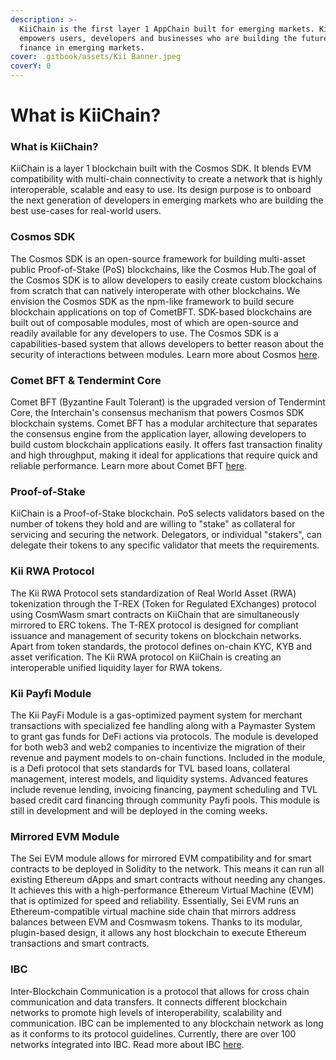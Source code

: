 ```yaml
---
description: >-
  KiiChain is the first layer 1 AppChain built for emerging markets. KiiChain
  empowers users, developers and businesses who are building the future of
  finance in emerging markets.
cover: .gitbook/assets/Kii Banner.jpeg
coverY: 0
---
```


# What is KiiChain?

### What is KiiChain?

KiiChain is a layer 1 blockchain built with the Cosmos SDK. It blends EVM compatibility with multi-chain connectivity to create a network that is highly interoperable, scalable and easy to use. Its design purpose is to onboard the next generation of developers in emerging markets who are building the best use-cases for real-world users.&#x20;

### Cosmos SDK

The Cosmos SDK is an open-source framework for building multi-asset public Proof-of-Stake (PoS) blockchains, like the Cosmos Hub.The goal of the Cosmos SDK is to allow developers to easily create custom blockchains from scratch that can natively interoperate with other blockchains. We envision the Cosmos SDK as the npm-like framework to build secure blockchain applications on top of CometBFT. SDK-based blockchains are built out of composable modules, most of which are open-source and readily available for any developers to use. The Cosmos SDK is a capabilities-based system that allows developers to better reason about the security of interactions between modules. Learn more about Cosmos [here](https://docs.cosmos.network/).

### Comet BFT & Tendermint Core

Comet BFT (Byzantine Fault Tolerant) is the upgraded version of Tendermint Core, the Interchain's consensus mechanism that powers Cosmos SDK blockchain systems. Comet BFT has a modular architecture that separates the consensus engine from the application layer, allowing developers to build custom blockchain applications easily. It offers fast transaction finality and high throughput, making it ideal for applications that require quick and reliable performance. Learn more about Comet BFT [here](https://cometbft.com/).

### Proof-of-Stake

KiiChain is a Proof-of-Stake blockchain. PoS selects validators based on the number of tokens they hold and are willing to "stake" as collateral for servicing and securing the network. Delegators, or individual "stakers", can delegate their tokens to any specific validator that meets the requirements.&#x20;

### Kii RWA Protocol

The Kii RWA Protocol sets standardization of Real World Asset (RWA) tokenization through the T-REX (Token for Regulated EXchanges) protocol using CosmWasm smart contracts on KiiChain that are simultaneously mirrored to ERC tokens. The T-REX protocol is designed for compliant issuance and management of security tokens on blockchain networks. Apart from token standards, the protocol defines on-chain KYC, KYB and asset verification. The Kii RWA protocol on KiiChain is creating an interoperable unified liquidity layer for RWA tokens.&#x20;

### Kii Payfi Module

The Kii PayFi Module is a gas-optimized payment system for merchant transactions with specialized fee handling along with a Paymaster System to grant gas funds for DeFi actions via protocols. The module is developed for both web3 and web2 companies to incentivize the migration of their revenue and payment models to on-chain functions. Included in the module, is a Defi protocol that sets standards for TVL based loans, collateral management, interest models, and liquidity systems. Advanced features include revenue lending, invoicing financing, payment scheduling and TVL based credit card financing through community Payfi pools. This module is still in development and will be deployed in the coming weeks.&#x20;

### Mirrored EVM Module

The Sei EVM module allows for mirrored EVM compatibility and for smart contracts to be deployed in Solidity to the network. This means it can run all existing Ethereum dApps and smart contracts without needing any changes. It achieves this with a high-performance Ethereum Virtual Machine (EVM) that is optimized for speed and reliability. Essentially, Sei EVM runs an Ethereum-compatible virtual machine side chain that mirrors address balances between EVM and Cosmwasm tokens. Thanks to its modular, plugin-based design, it allows any host blockchain to execute Ethereum transactions and smart contracts.&#x20;

### IBC

Inter-Blockchain Communication is a protocol that allows for cross chain communication and data transfers. It connects different blockchain networks to promote high levels of interoperability, scalability and communication. IBC can be implemented to any blockchain network as long as it conforms to its protocol guidelines. Currently, there are over 100 networks integrated into IBC. Read more about IBC [here](https://www.ibcprotocol.dev/).
